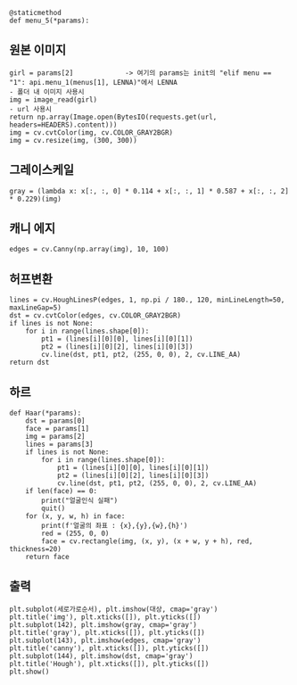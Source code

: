     @staticmethod
    def menu_5(*params):
## 원본 이미지
    girl = params[2]             -> 여기의 params는 init의 "elif menu == "1": api.menu_1(menus[1], LENNA)"에서 LENNA 
    - 폴더 내 이미지 사용시
    img = image_read(girl)
    - url 사용시
    return np.array(Image.open(BytesIO(requests.get(url, headers=HEADERS).content)))
    img = cv.cvtColor(img, cv.COLOR_GRAY2BGR)
    img = cv.resize(img, (300, 300))

## 그레이스케일
    gray = (lambda x: x[:, :, 0] * 0.114 + x[:, :, 1] * 0.587 + x[:, :, 2] * 0.229)(img)

## 캐니 에지
    edges = cv.Canny(np.array(img), 10, 100)

## 허프변환
    lines = cv.HoughLinesP(edges, 1, np.pi / 180., 120, minLineLength=50, maxLineGap=5)
    dst = cv.cvtColor(edges, cv.COLOR_GRAY2BGR)
    if lines is not None:
        for i in range(lines.shape[0]):
            pt1 = (lines[i][0][0], lines[i][0][1])
            pt2 = (lines[i][0][2], lines[i][0][3])
            cv.line(dst, pt1, pt2, (255, 0, 0), 2, cv.LINE_AA)
    return dst
## 하르
    def Haar(*params):
        dst = params[0]
        face = params[1]
        img = params[2]
        lines = params[3]
        if lines is not None:
            for i in range(lines.shape[0]):
                pt1 = (lines[i][0][0], lines[i][0][1])
                pt2 = (lines[i][0][2], lines[i][0][3])
                cv.line(dst, pt1, pt2, (255, 0, 0), 2, cv.LINE_AA)
        if len(face) == 0:
            print("얼굴인식 실패")
            quit()
        for (x, y, w, h) in face:
            print(f'얼굴의 좌표 : {x},{y},{w},{h}')
            red = (255, 0, 0)
            face = cv.rectangle(img, (x, y), (x + w, y + h), red, thickness=20)
        return face
## 출력
    plt.subplot(세로가로순서), plt.imshow(대상, cmap='gray')
    plt.title('img'), plt.xticks([]), plt.yticks([])
    plt.subplot(142), plt.imshow(gray, cmap='gray')
    plt.title('gray'), plt.xticks([]), plt.yticks([])
    plt.subplot(143), plt.imshow(edges, cmap='gray')
    plt.title('canny'), plt.xticks([]), plt.yticks([])
    plt.subplot(144), plt.imshow(dst, cmap='gray')
    plt.title('Hough'), plt.xticks([]), plt.yticks([])
    plt.show()
